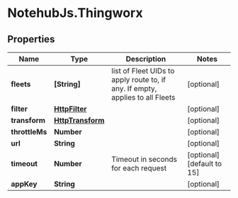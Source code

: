 # NotehubJs.Thingworx

## Properties

| Name           | Type                                  | Description                                                                   | Notes                      |
| -------------- | ------------------------------------- | ----------------------------------------------------------------------------- | -------------------------- |
| **fleets**     | **[String]**                          | list of Fleet UIDs to apply route to, if any. If empty, applies to all Fleets | [optional]                 |
| **filter**     | [**HttpFilter**](HttpFilter.md)       |                                                                               | [optional]                 |
| **transform**  | [**HttpTransform**](HttpTransform.md) |                                                                               | [optional]                 |
| **throttleMs** | **Number**                            |                                                                               | [optional]                 |
| **url**        | **String**                            |                                                                               | [optional]                 |
| **timeout**    | **Number**                            | Timeout in seconds for each request                                           | [optional] [default to 15] |
| **appKey**     | **String**                            |                                                                               | [optional]                 |
